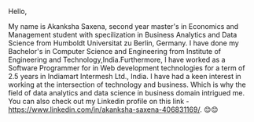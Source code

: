 Hello,

My name is Akanksha Saxena, second year master's in Economics and Management student with specilization in Business Analytics and Data Science from Humboldt Universitat zu Berlin, Germany. I have done my Bachelor's in Computer Science and Engineering from Institute of Engineering and Technology,India.Furthermore, I have worked as a Software Programmer for in Web development technologies for a term of 2.5 years in Indiamart Intermesh Ltd., India. I have had a keen interest in working at the intersection of technology and business. Which is why the field of data analytics and data science in business domain intrigued me. 
You can also check out my Linkedin profile on this link - https://www.linkedin.com/in/akanksha-saxena-406831169/. 😊😊

